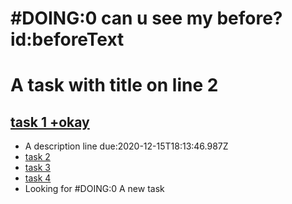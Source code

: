 # #DOING:0 can u see my before? id:beforeText
# A task with title on line 2

## [task 1 +okay](#TODO:)
- A description line due:2020-12-15T18:13:46.987Z
- [task 2](#DOING:10)
- [task 3](#TODO:0)
- [task 4](#DOING:0)
- Looking for #DOING:0 A new task
<!--
- #DOING: Find tasks in markdown coments
 -->
